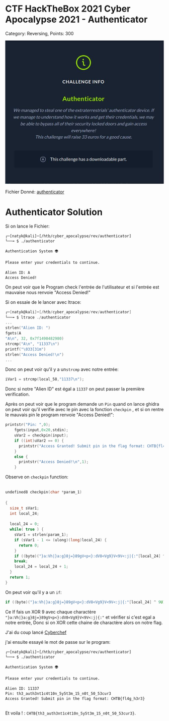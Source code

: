 # CTF HackTheBox 2021 Cyber Apocalypse 2021 - Authenticator

Category: Reversing, Points: 300

![info.JPG](images/info.JPG)

Fichier Donné: [authenticator](authenticator)

# Authenticator Solution

Si on lance le Fichier:
```console
┌─[natyk@kali]─[/htb/cyber_apocalypse/rev/authenticator]
└──╼ $ ./authenticator 

Authentication System 👽

Please enter your credentials to continue.

Alien ID: A
Access Denied!
```

On peut voir que le Program check l'entrée de l'utilisateur et si l'entrée est mauvaise nous renvoie "Access Denied!"

Si on essaie de le lancer avec ltrace:
```c
┌─[natyk@kali]─[/htb/cyber_apocalypse/rev/authenticator]
└──╼ $ ltrace ./authenticator 
...
strlen("Alien ID: ")                                                                                   = 10                                                            
fgets(A                                                                                                                                                                
"A\n", 32, 0x7f1498482980)                                                                       = 0x7ffecae00e50                                                      
strcmp("A\n", "11337\n")                                                                               = 16                                                            
printf("\033[31m")                                                                                     = 5                                                             
strlen("Access Denied!\n") 
...  

```

Donc on peut voir qu'il y a un```strcmp``` avec notre entrée:
```c
iVar1 = strcmp(local_58,"11337\n");
```

Donc si notre "Alien ID" est égal a  ```11337``` on peut passer la première verification.



Après on peut voir que le program demande un ```Pin``` quand on lance ghidra on peut voir qu'il verifie avec le pin avec la fonction ```checkpin``` , et si on rentre le mauvais pin le program renvoie "Access Denied!":
```c
printstr("Pin: ",0);
    fgets(input,0x20,stdin);
    uVar2 = checkpin(input);
    if ((int)uVar2 == 0) {
      printstr("Access Granted! Submit pin in the flag format: CHTB{fl4g_h3r3}\n",0);
    }
    else {
      printstr("Access Denied!\n",1);
    }
``` 

Observe on ```checkpin``` function:
```c

undefined8 checkpin(char *param_1)

{
  size_t sVar1;
  int local_24;
  
  local_24 = 0;
  while( true ) {
    sVar1 = strlen(param_1);
    if (sVar1 - 1 <= (ulong)(long)local_24) {
      return 0;
    }
    if ((byte)("}a:Vh|}a:g}8j=}89gV<p<}:dV8<Vg9}V<9V<:j|{:"[local_24] ^ 9U) != param_1[local_24])
    break;
    local_24 = local_24 + 1;
  }
  return 1;
}
```

On peut voir qu'il y a un ```if```:
```c
if ((byte)("}a:Vh|}a:g}8j=}89gV<p<}:dV8<Vg9}V<9V<:j|{:"[local_24] ^ 9U) != param_1[local_24])
```

Ce If fais un XOR 9 avec chaque charactère ```"}a:Vh|}a:g}8j=}89gV<p<}:dV8<Vg9}V<9V<:j|{:"``` et vérifier si c'est egal a notre entrée, Donc si on XOR cette chaine de charactère alors on notre flag.

J'ai du coup lancé [Cyberchef](https://gchq.github.io/CyberChef/#recipe=XOR(%7B'option':'Hex','string':'9'%7D,'Standard',false)&input=fWE6Vmh8fWE6Z304aj19ODlnVjxwPH06ZFY4PFZnOX1WPDlWPDpqfHs6)

j'ai ensuite essayé le mot de passe sur le program:
```console
┌─[natyk@kali]─[/htb/cyber_apocalypse/rev/authenticator]
└──╼ $ ./authenticator

Authentication System 👽

Please enter your credentials to continue.

Alien ID: 11337
Pin: th3_auth3nt1c4t10n_5y5t3m_15_n0t_50_53cur3
Access Granted! Submit pin in the flag format: CHTB{fl4g_h3r3}
                                                                 
```

Et voila ! : ```CHTB{th3_auth3nt1c4t10n_5y5t3m_15_n0t_50_53cur3}```.
